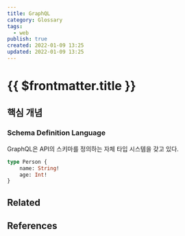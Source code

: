 ```yaml
---
title: GraphQL
category: Glossary
tags:
  - web
publish: true
created: 2022-01-09 13:25
updated: 2022-01-09 13:25
---
```


# {{ $frontmatter.title }}

## 핵심 개념

### Schema Definition Language

GraphQL은 API의 스키마를 정의하는 자체 타입 시스템을 갖고 있다.

```graphql
type Person {
	name: String!
	age: Int!
}
```

## Related

## References
